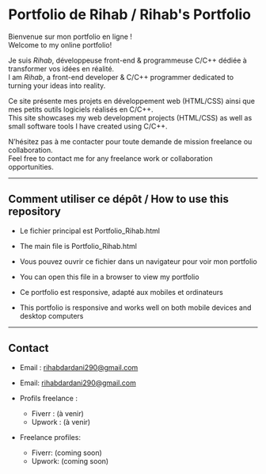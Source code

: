 # Portfolio de Rihab / Rihab's Portfolio

Bienvenue sur mon portfolio en ligne !  
Welcome to my online portfolio!

Je suis *Rihab*, développeuse front-end & programmeuse C/C++ dédiée à transformer vos idées en réalité.  
I am *Rihab*, a front-end developer & C/C++ programmer dedicated to turning your ideas into reality.

Ce site présente mes projets en développement web (HTML/CSS) ainsi que mes petits outils logiciels réalisés en C/C++.  
This site showcases my web development projects (HTML/CSS) as well as small software tools I have created using C/C++.

N’hésitez pas à me contacter pour toute demande de mission freelance ou collaboration.  
Feel free to contact me for any freelance work or collaboration opportunities.

---

## Comment utiliser ce dépôt / How to use this repository

- Le fichier principal est Portfolio_Rihab.html  
- The main file is Portfolio_Rihab.html  

- Vous pouvez ouvrir ce fichier dans un navigateur pour voir mon portfolio  
- You can open this file in a browser to view my portfolio  

- Ce portfolio est responsive, adapté aux mobiles et ordinateurs  
- This portfolio is responsive and works well on both mobile devices and desktop computers  

---

## Contact

- Email : [rihabdardani290@gmail.com](mailto:rihabdardani290@gmail.com)  
- Email: [rihabdardani290@gmail.com](mailto:rihabdardani290@gmail.com)  

- Profils freelance :  
  - Fiverr : (à venir)  
  - Upwork : (à venir)  

- Freelance profiles:  
  - Fiverr: (coming soon)  
  - Upwork: (coming soon)
